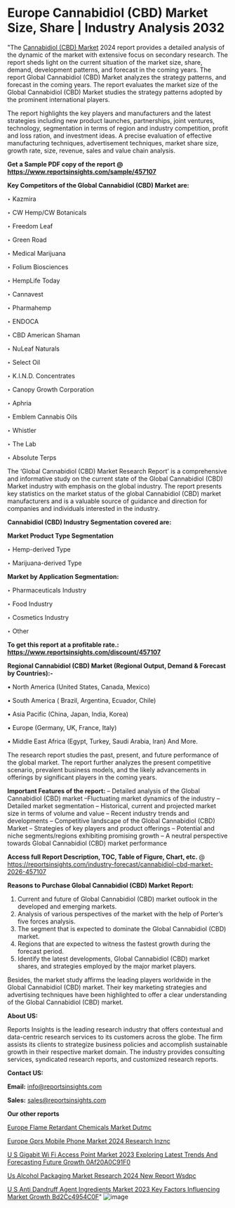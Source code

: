 # Europe Cannabidiol (CBD) Market Size, Share | Industry Analysis 2032

"The <a href=https://www.reportsinsights.com/sample/457107>Cannabidiol (CBD) Market</a> 2024 report provides a detailed analysis of the dynamic of the market with extensive focus on secondary research. The report sheds light on the current situation of the market size, share, demand, development patterns, and forecast in the coming years. The report Global Cannabidiol (CBD) Market analyzes the strategy patterns, and forecast in the coming years. The report evaluates the market size of the Global Cannabidiol (CBD) Market studies the strategy patterns adopted by the prominent international players.

The report highlights the key players and manufacturers and the latest strategies including new product launches, partnerships, joint ventures, technology, segmentation in terms of region and industry competition, profit and loss ration, and investment ideas. A precise evaluation of effective manufacturing techniques, advertisement techniques, market share size, growth rate, size, revenue, sales and value chain analysis.

<strong>Get a Sample PDF copy of the report @ <a href=https://www.reportsinsights.com/sample/457107 style=color:#0000ff;>https://www.reportsinsights.com/sample/457107</a></strong>

<strong>Key Competitors of the Global Cannabidiol (CBD) Market are:</strong>

‣ Kazmira

‣ CW Hemp/CW Botanicals

‣ Freedom Leaf

‣ Green Road

‣ Medical Marijuana

‣ Folium Biosciences

‣ HempLife Today

‣ Cannavest

‣ Pharmahemp

‣ ENDOCA

‣ CBD American Shaman

‣ NuLeaf Naturals

‣ Select Oil

‣ K.I.N.D. Concentrates

‣ Canopy Growth Corporation

‣ Aphria

‣ Emblem Cannabis Oils

‣ Whistler

‣ The Lab

‣ Absolute Terps

The ‘Global Cannabidiol (CBD) Market Research Report’ is a comprehensive and informative study on the current state of the Global Cannabidiol (CBD) Market industry with emphasis on the global industry. The report presents key statistics on the market status of the global Cannabidiol (CBD) market manufacturers and is a valuable source of guidance and direction for companies and individuals interested in the industry.

<strong>Cannabidiol (CBD) Industry Segmentation covered are:</strong>

<strong>Market Product Type Segmentation</strong>

‣ Hemp-derived Type

‣ Marijuana-derived Type

<strong>Market by Application Segmentation:</strong>

‣ Pharmaceuticals Industry

‣ Food Industry

‣ Cosmetics Industry

‣ Other

<strong>To get this report at a profitable rate.: <a href=https://www.reportsinsights.com/discount/457107 style=color:#0000ff;>https://www.reportsinsights.com/discount/457107</a></strong>

<strong>Regional Cannabidiol (CBD) Market (Regional Output, Demand &amp; Forecast by Countries):-</strong>

• North America (United States, Canada, Mexico)

• South America ( Brazil, Argentina, Ecuador, Chile)

• Asia Pacific (China, Japan, India, Korea)

• Europe (Germany, UK, France, Italy)

• Middle East Africa (Egypt, Turkey, Saudi Arabia, Iran) And More.

The research report studies the past, present, and future performance of the global market. The report further analyzes the present competitive scenario, prevalent business models, and the likely advancements in offerings by significant players in the coming years.

<strong>Important Features of the report:</strong>
– Detailed analysis of the Global Cannabidiol (CBD) market
–Fluctuating market dynamics of the industry
–Detailed market segmentation
– Historical, current and projected market size in terms of volume and value
– Recent industry trends and developments
– Competitive landscape of the Global Cannabidiol (CBD) Market
– Strategies of key players and product offerings
– Potential and niche segments/regions exhibiting promising growth
– A neutral perspective towards Global Cannabidiol (CBD) market performance

<strong>Access full Report Description, TOC, Table of Figure, Chart, etc. </strong>@   <a href=https://reportsinsights.com/industry-forecast/cannabidiol-cbd-market-2026-457107 style=color:#0000ff;>https://reportsinsights.com/industry-forecast/cannabidiol-cbd-market-2026-457107</a>

<strong>Reasons to Purchase Global Cannabidiol (CBD) Market Report:</strong>
1. Current and future of Global Cannabidiol (CBD) market outlook in the developed and emerging markets.
2. Analysis of various perspectives of the market with the help of Porter’s five forces analysis.
3. The segment that is expected to dominate the Global Cannabidiol (CBD) market.
4. Regions that are expected to witness the fastest growth during the forecast period.
5. Identify the latest developments, Global Cannabidiol (CBD) market shares, and strategies employed by the major market players.

Besides, the market study affirms the leading players worldwide in the Global Cannabidiol (CBD) market. Their key marketing strategies and advertising techniques have been highlighted to offer a clear understanding of the Global Cannabidiol (CBD) market.

<strong><strong>About US</strong>:</strong>

Reports Insights is the leading research industry that offers contextual and data-centric research services to its customers across the globe. The firm assists its clients to strategize business policies and accomplish sustainable growth in their respective market domain. The industry provides consulting services, syndicated research reports, and customized research reports.

<strong>Contact US:</strong>

<p class=><b>Email:</b> <a href=mailto:info@reportsinsights.com>info@reportsinsights.com</a></p>
<p class=><b>Sales:</b> <a href=mailto:sales@reportsinsights.com>sales@reportsinsights.com</a></p>

<strong>Our other reports</strong>

<a href=https://www.linkedin.com/pulse/europe-flame-retardant-chemicals-market-dutmc/>Europe Flame Retardant Chemicals Market Dutmc</a>

<a href=https://www.linkedin.com/pulse/europe-gprs-mobile-phone-market-2024-research-inznc/>Europe Gprs Mobile Phone Market 2024 Research Inznc</a>

<a href=https://medium.com/@a86515711/u-s-gigabit-wi-fi-access-point-market-2023-exploring-latest-trends-and-forecasting-future-growth-0af20a0c91f0>U S Gigabit Wi Fi Access Point Market 2023 Exploring Latest Trends And Forecasting Future Growth 0Af20A0C91F0</a>

<a href=https://www.linkedin.com/pulse/us-alcohol-packaging-market-research-2024-new-report-wsdpc/>Us Alcohol Packaging Market Research 2024 New Report Wsdpc</a>

<a href=https://medium.com/@swatiga40/u-s-anti-dandruff-agent-ingredients-market-2023-key-factors-influencing-market-growth-bd2cc4954c0f>U S Anti Dandruff Agent Ingredients Market 2023 Key Factors Influencing Market Growth Bd2Cc4954C0F</a>"
![image](https://github.com/Reportsinsights123/RIgrowth/assets/158415881/6cf2692d-e2d4-431a-9943-5638cd0a5d66)

